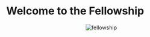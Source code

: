 # Welcome to the Fellowship
<div align="center">
  
  ![fellowship](https://github.com/user-attachments/assets/2702ec6a-dbaf-4f72-9cf5-31c3c3ce26cb)  
  
</div>
